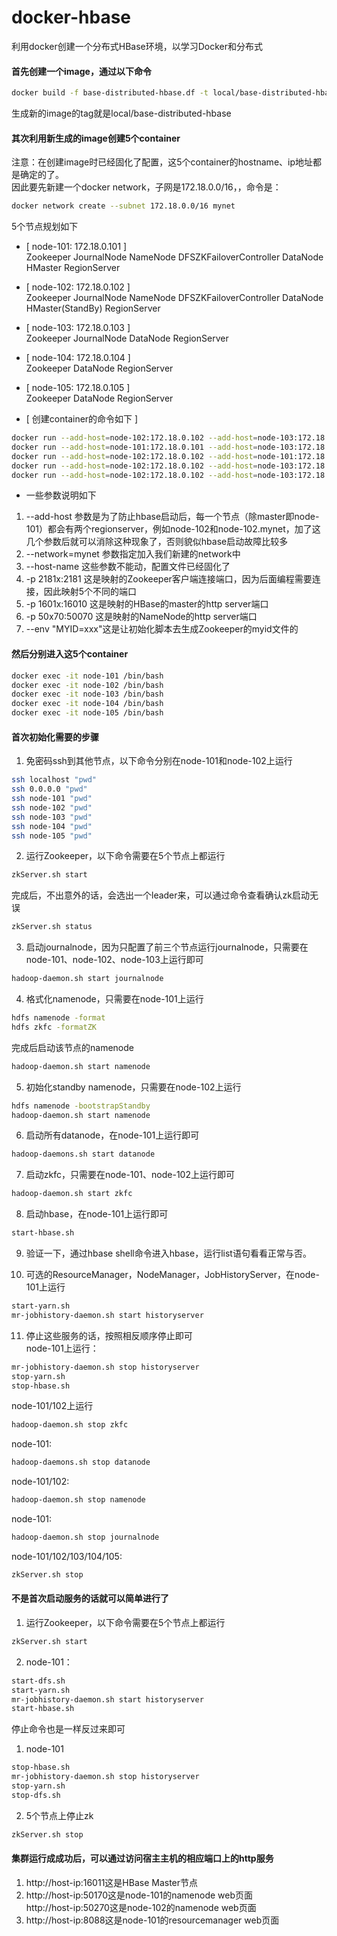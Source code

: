 # docker-hbase
  利用docker创建一个分布式HBase环境，以学习Docker和分布式

#### 首先创建一个image，通过以下命令 
```Bash
docker build -f base-distributed-hbase.df -t local/base-distributed-hbase --rm .
```  
  生成新的image的tag就是local/base-distributed-hbase

#### 其次利用新生成的image创建5个container   
  注意：在创建image时已经固化了配置，这5个container的hostname、ip地址都是确定的了。  
  因此要先新建一个docker network，子网是172.18.0.0/16，，命令是：  
```Bash
docker network create --subnet 172.18.0.0/16 mynet
```
   
  5个节点规划如下   
* [ node-101: 172.18.0.101 ]  
Zookeeper JournalNode NameNode DFSZKFailoverController DataNode HMaster RegionServer  
* [ node-102: 172.18.0.102 ]  
Zookeeper JournalNode NameNode DFSZKFailoverController DataNode HMaster(StandBy) RegionServer  
* [ node-103: 172.18.0.103 ]  
Zookeeper JournalNode DataNode RegionServer   
* [ node-104: 172.18.0.104 ]  
Zookeeper DataNode RegionServer  
* [ node-105: 172.18.0.105 ]  
Zookeeper DataNode RegionServer  

* [ 创建container的命令如下 ]  
```Bash   
docker run --add-host=node-102:172.18.0.102 --add-host=node-103:172.18.0.103 --add-host=node-104:172.18.0.104 --add-host=node-105:172.18.0.105 --network=mynet -d --name=node-101 --hostname=node-101 --ip=172.18.0.101 -p 21811:2181 -p 16031:16030 -p 50175:50075 -p 16011:16010 -p 50170:50070 -p 8088:8088 -p 8042:8042 -p 19888:19888 --env "MYID=101" local/base-distributed-hbase
docker run --add-host=node-101:172.18.0.101 --add-host=node-103:172.18.0.103 --add-host=node-104:172.18.0.104 --add-host=node-105:172.18.0.105 --network=mynet -d --name=node-102 --hostname=node-102 --ip=172.18.0.102 -p 21812:2181 -p 16032:16030 -p 50275:50075 -p 16012:16010 -p 50270:50070 --env "MYID=102" local/base-distributed-hbase
docker run --add-host=node-102:172.18.0.102 --add-host=node-101:172.18.0.101 --add-host=node-104:172.18.0.104 --add-host=node-105:172.18.0.105 --network=mynet -d --name=node-103 --hostname=node-103 --ip=172.18.0.103 -p 21813:2181 -p 16033:16030 -p 50375:50075 --env "MYID=103" local/base-distributed-hbase
docker run --add-host=node-102:172.18.0.102 --add-host=node-103:172.18.0.103 --add-host=node-101:172.18.0.101 --add-host=node-105:172.18.0.105 --network=mynet -d --name=node-104 --hostname=node-104 --ip=172.18.0.104 -p 21814:2181 -p 16034:16030 -p 50475:50075 --env "MYID=104" local/base-distributed-hbase
docker run --add-host=node-102:172.18.0.102 --add-host=node-103:172.18.0.103 --add-host=node-104:172.18.0.104 --add-host=node-101:172.18.0.101 --network=mynet -d --name=node-105 --hostname=node-105 --ip=172.18.0.105 -p 21815:2181 -p 16035:16030 -p 50575:50075 --env "MYID=105" local/base-distributed-hbase
```
  
* 一些参数说明如下  
1. --add-host 参数是为了防止hbase启动后，每一个节点（除master即node-101）都会有两个regionserver，例如node-102和node-102.mynet，加了这几个参数后就可以消除这种现象了，否则貌似hbase启动故障比较多  
2. --network=mynet 参数指定加入我们新建的network中  
3. --host-name 这些参数不能动，配置文件已经固化了  
4. -p 2181x:2181 这是映射的Zookeeper客户端连接端口，因为后面编程需要连接，因此映射5个不同的端口  
5. -p 1601x:16010 这是映射的HBase的master的http server端口  
6. -p 50x70:50070 这是映射的NameNode的http server端口  
7. --env "MYID=xxx"这是让初始化脚本去生成Zookeeper的myid文件的  

#### 然后分别进入这5个container  
```Bash
docker exec -it node-101 /bin/bash
docker exec -it node-102 /bin/bash
docker exec -it node-103 /bin/bash
docker exec -it node-104 /bin/bash
docker exec -it node-105 /bin/bash
```

#### 首次初始化需要的步骤  
1. 免密码ssh到其他节点，以下命令分别在node-101和node-102上运行  
```Bash  
ssh localhost "pwd"
ssh 0.0.0.0 "pwd"
ssh node-101 "pwd"
ssh node-102 "pwd"
ssh node-103 "pwd"
ssh node-104 "pwd"
ssh node-105 "pwd"
```

2. 运行Zookeeper，以下命令需要在5个节点上都运行  
```Bash
zkServer.sh start  
```  
完成后，不出意外的话，会选出一个leader来，可以通过命令查看确认zk启动无误  
```Bash
zkServer.sh status  
```  

3. 启动journalnode，因为只配置了前三个节点运行journalnode，只需要在node-101、node-102、node-103上运行即可  
```Bash
hadoop-daemon.sh start journalnode  
```  

4. 格式化namenode，只需要在node-101上运行  
```Bash
hdfs namenode -format  
hdfs zkfc -formatZK  
```  
完成后启动该节点的namenode  
```Bash
hadoop-daemon.sh start namenode  
```  

5. 初始化standby namenode，只需要在node-102上运行  
```Bash
hdfs namenode -bootstrapStandby  
hadoop-daemon.sh start namenode  
```  

6. 启动所有datanode，在node-101上运行即可  
```Bash
hadoop-daemons.sh start datanode  
```  

7. 启动zkfc，只需要在node-101、node-102上运行即可  
```Bash
hadoop-daemon.sh start zkfc  
```  

8. 启动hbase，在node-101上运行即可  
```Bash
start-hbase.sh  
```  

9. 验证一下，通过hbase shell命令进入hbase，运行list语句看看正常与否。  

10. 可选的ResourceManager，NodeManager，JobHistoryServer，在node-101上运行  
```Bash
start-yarn.sh  
mr-jobhistory-daemon.sh start historyserver  
```  

11. 停止这些服务的话，按照相反顺序停止即可  
node-101上运行：  
```Bash
mr-jobhistory-daemon.sh stop historyserver  
stop-yarn.sh  
stop-hbase.sh  
```  

node-101/102上运行 
```Bash
hadoop-daemon.sh stop zkfc  
```  


node-101:  
```Bash
hadoop-daemons.sh stop datanode  
```  


node-101/102:  
```Bash
hadoop-daemon.sh stop namenode  
```  


node-101:  
```Bash
hadoop-daemon.sh stop journalnode  
```  

node-101/102/103/104/105:  
```Bash
zkServer.sh stop  
```

#### 不是首次启动服务的话就可以简单进行了  
1. 运行Zookeeper，以下命令需要在5个节点上都运行  
```Bash
zkServer.sh start  
```
2. node-101：  
```Bash
start-dfs.sh  
start-yarn.sh  
mr-jobhistory-daemon.sh start historyserver  
start-hbase.sh  
```

停止命令也是一样反过来即可  
1. node-101  
```Bash
stop-hbase.sh  
mr-jobhistory-daemon.sh stop historyserver  
stop-yarn.sh  
stop-dfs.sh  
```
2. 5个节点上停止zk  
```Bash
zkServer.sh stop  
```

#### 集群运行成成功后，可以通过访问宿主主机的相应端口上的http服务
1. http://host-ip:16011这是HBase Master节点  
2. http://host-ip:50170这是node-101的namenode web页面  
http://host-ip:50270这是node-102的namenode web页面  
3. http://host-ip:8088这是node-101的resourcemanager web页面  

